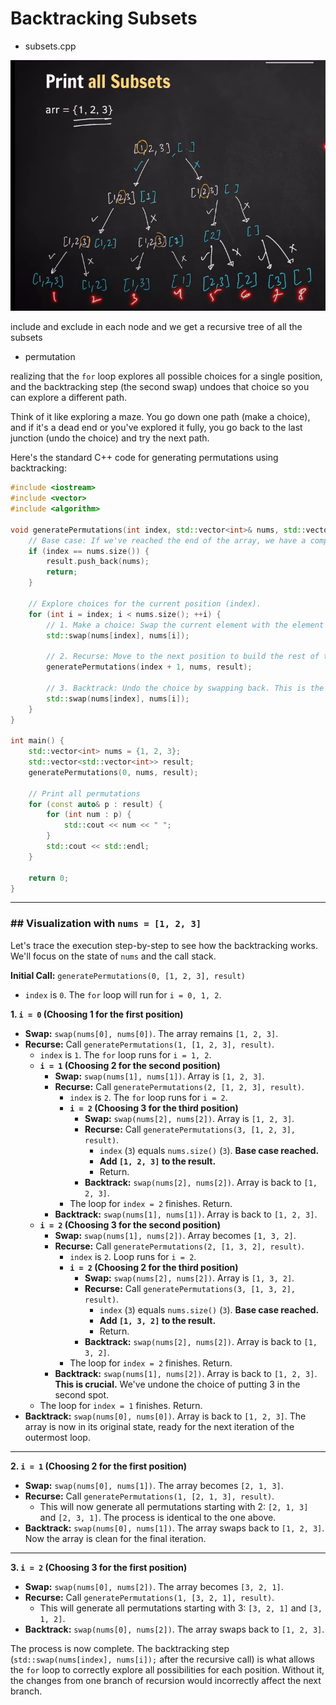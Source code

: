 # Backtracking Subsets
- subsets.cpp

![alt text](public\image.png)

include and exclude in each node and we get a recursive tree of all the subsets




- permutation

 realizing that the `for` loop explores all possible choices for a single position, and the backtracking step (the second swap) undoes that choice so you can explore a different path.

Think of it like exploring a maze. You go down one path (make a choice), and if it's a dead end or you've explored it fully, you go back to the last junction (undo the choice) and try the next path.

Here's the standard C++ code for generating permutations using backtracking:

```cpp
#include <iostream>
#include <vector>
#include <algorithm>

void generatePermutations(int index, std::vector<int>& nums, std::vector<std::vector<int>>& result) {
    // Base case: If we've reached the end of the array, we have a complete permutation.
    if (index == nums.size()) {
        result.push_back(nums);
        return;
    }

    // Explore choices for the current position (index).
    for (int i = index; i < nums.size(); ++i) {
        // 1. Make a choice: Swap the current element with the element at the 'index' position.
        std::swap(nums[index], nums[i]);

        // 2. Recurse: Move to the next position to build the rest of the permutation.
        generatePermutations(index + 1, nums, result);

        // 3. Backtrack: Undo the choice by swapping back. This is the crucial part.
        std::swap(nums[index], nums[i]);
    }
}

int main() {
    std::vector<int> nums = {1, 2, 3};
    std::vector<std::vector<int>> result;
    generatePermutations(0, nums, result);

    // Print all permutations
    for (const auto& p : result) {
        for (int num : p) {
            std::cout << num << " ";
        }
        std::cout << std::endl;
    }

    return 0;
}
```

-----

### \#\# Visualization with `nums = [1, 2, 3]`

Let's trace the execution step-by-step to see how the backtracking works. We'll focus on the state of `nums` and the call stack.

**Initial Call:** `generatePermutations(0, [1, 2, 3], result)`

  * `index` is `0`. The `for` loop will run for `i = 0, 1, 2`.

**1. `i = 0` (Choosing 1 for the first position)**

  * **Swap:** `swap(nums[0], nums[0])`. The array remains `[1, 2, 3]`.
  * **Recurse:** Call `generatePermutations(1, [1, 2, 3], result)`.
      * `index` is `1`. The `for` loop runs for `i = 1, 2`.
      * **`i = 1` (Choosing 2 for the second position)**
          * **Swap:** `swap(nums[1], nums[1])`. Array is `[1, 2, 3]`.
          * **Recurse:** Call `generatePermutations(2, [1, 2, 3], result)`.
              * `index` is `2`. The `for` loop runs for `i = 2`.
              * **`i = 2` (Choosing 3 for the third position)**
                  * **Swap:** `swap(nums[2], nums[2])`. Array is `[1, 2, 3]`.
                  * **Recurse:** Call `generatePermutations(3, [1, 2, 3], result)`.
                      * `index` (`3`) equals `nums.size()` (`3`). **Base case reached.**
                      * **Add `[1, 2, 3]` to the result.**
                      * Return.
                  * **Backtrack:** `swap(nums[2], nums[2])`. Array is back to `[1, 2, 3]`.
              * The loop for `index = 2` finishes. Return.
          * **Backtrack:** `swap(nums[1], nums[1])`. Array is back to `[1, 2, 3]`.
      * **`i = 2` (Choosing 3 for the second position)**
          * **Swap:** `swap(nums[1], nums[2])`. Array becomes `[1, 3, 2]`.
          * **Recurse:** Call `generatePermutations(2, [1, 3, 2], result)`.
              * `index` is `2`. Loop runs for `i = 2`.
              * **`i = 2` (Choosing 2 for the third position)**
                  * **Swap:** `swap(nums[2], nums[2])`. Array is `[1, 3, 2]`.
                  * **Recurse:** Call `generatePermutations(3, [1, 3, 2], result)`.
                      * `index` (`3`) equals `nums.size()` (`3`). **Base case reached.**
                      * **Add `[1, 3, 2]` to the result.**
                      * Return.
                  * **Backtrack:** `swap(nums[2], nums[2])`. Array is back to `[1, 3, 2]`.
              * The loop for `index = 2` finishes. Return.
          * **Backtrack:** `swap(nums[1], nums[2])`. Array is back to `[1, 2, 3]`. **This is crucial.** We've undone the choice of putting 3 in the second spot.
      * The loop for `index = 1` finishes. Return.
  * **Backtrack:** `swap(nums[0], nums[0])`. Array is back to `[1, 2, 3]`. The array is now in its original state, ready for the next iteration of the outermost loop.

-----

**2. `i = 1` (Choosing 2 for the first position)**

  * **Swap:** `swap(nums[0], nums[1])`. The array becomes `[2, 1, 3]`.
  * **Recurse:** Call `generatePermutations(1, [2, 1, 3], result)`.
      * This will now generate all permutations starting with 2: `[2, 1, 3]` and `[2, 3, 1]`. The process is identical to the one above.
  * **Backtrack:** `swap(nums[0], nums[1])`. The array swaps back to `[1, 2, 3]`. Now the array is clean for the final iteration.

-----

**3. `i = 2` (Choosing 3 for the first position)**

  * **Swap:** `swap(nums[0], nums[2])`. The array becomes `[3, 2, 1]`.
  * **Recurse:** Call `generatePermutations(1, [3, 2, 1], result)`.
      * This will generate all permutations starting with 3: `[3, 2, 1]` and `[3, 1, 2]`.
  * **Backtrack:** `swap(nums[0], nums[2])`. The array swaps back to `[1, 2, 3]`.

The process is now complete. The backtracking step (`std::swap(nums[index], nums[i]);` after the recursive call) is what allows the `for` loop to correctly explore all possibilities for each position. Without it, the changes from one branch of recursion would incorrectly affect the next branch.
